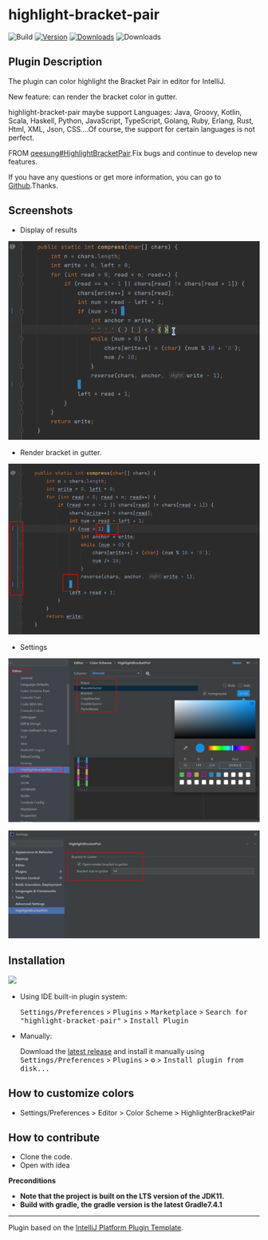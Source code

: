 # highlight-bracket-pair #

![Build](https://github.com/AprilViolet/highlight-bracket-pair/workflows/Build/badge.svg) [![Version](https://img.shields.io/jetbrains/plugin/v/17320.svg)](https://plugins.jetbrains.com/plugin/17320) [![Downloads](https://img.shields.io/jetbrains/plugin/d/17320.svg)](https://plugins.jetbrains.com/plugin/17320) ![Downloads](https://camo.githubusercontent.com/3786cf64bc973cbd34b2b4e7b6f9de0da69d01833d7ca54e393cd855e204639c/68747470733a2f2f696d672e736869656c64732e696f2f6769746875622f6c6963656e73652f71656573756e672f486967686c69676874427261636b6574506169722e737667)

## Plugin Description

<!-- Plugin description -->

The plugin can color highlight the Bracket Pair in editor for IntelliJ.<br/>

New feature: can render the bracket color in gutter.<br/>

highlight-bracket-pair maybe support Languages: Java, Groovy, Kotlin, Scala, Haskell, Python, JavaScript, TypeScript, Golang, Ruby, Erlang, Rust, Html, XML, Json, CSS....Of course, the support for certain languages is not perfect.<br/>

FROM <a href="https://github.com/qeesung/HighlightBracketPair">qeesung#HighlightBracketPair</a>.Fix bugs and continue to develop new features.<br/>

If you have any questions or get more information, you can go to <a href="https://github.com/AprilViolet/highlight-bracket-pair">Github</a>.Thanks.

<!-- Plugin description end -->

## Screenshots ##

+ Display of results

![HighlightBracketPair-001](./images/HighlightBracketPair-001.gif)

+ Render bracket in gutter.

![HighlightBracketPair-002](./images/HighlightBracketPair-002.png)

+ Settings

![HighlightBracketPair-003](./images/HighlightBracketPair-003.png)



![HighlightBracketPair-004](./images/HighlightBracketPair-004.png)

## Installation

<a href="https://plugins.jetbrains.com/embeddable/install/17320">
    <img src="https://user-images.githubusercontent.com/12044174/123105697-94066100-d46a-11eb-9832-338cdf4e0612.png" width="300"/>
</a>

- Using IDE built-in plugin system:
  
  <kbd>Settings/Preferences</kbd> > <kbd>Plugins</kbd> > <kbd>Marketplace</kbd> > <kbd>Search for "highlight-bracket-pair"</kbd> >
  <kbd>Install Plugin</kbd>
  
- Manually:

  Download the [latest release](https://github.com/AprilViolet/highlight-bracket-pair/releases/latest) and install it manually using
  <kbd>Settings/Preferences</kbd> > <kbd>Plugins</kbd> > <kbd>⚙️</kbd> > <kbd>Install plugin from disk...</kbd>

## How to customize colors ##

+ Settings/Preferences > Editor > Color Scheme > HighlighterBracketPair

## How to contribute ##

+ Clone the code.
+ Open with idea

**Preconditions**

+ **Note that the project is built on the LTS version of the JDK11.**
+ **Build with gradle, the gradle version is the latest Gradle7.4.1**


---
Plugin based on the [IntelliJ Platform Plugin Template][template].

[template]: https://github.com/JetBrains/intellij-platform-plugin-template

